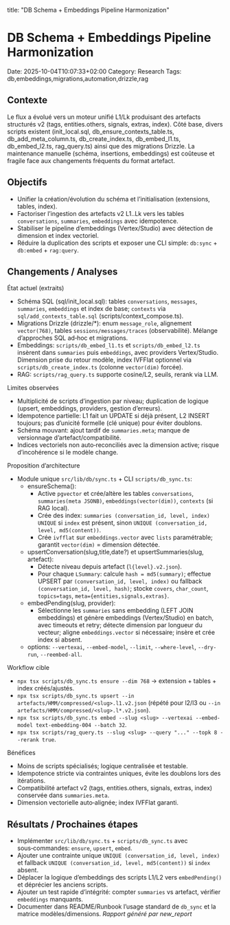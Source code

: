 title: "DB Schema + Embeddings Pipeline Harmonization"

# DB Schema + Embeddings Pipeline Harmonization

Date: 2025-10-04T10:07:33+02:00
Category: Research
Tags: db,embeddings,migrations,automation,drizzle,rag

## Contexte
Le flux a évolué vers un moteur unifié L1/Lk produisant des artefacts structurés v2 (tags, entities.others, signals, extras, index). Côté base, divers scripts existent (init_local.sql, db_ensure_contexts_table.ts, db_add_meta_column.ts, db_create_index.ts, db_embed_l1.ts, db_embed_l2.ts, rag_query.ts) ainsi que des migrations Drizzle. La maintenance manuelle (schéma, insertions, embeddings) est coûteuse et fragile face aux changements fréquents du format artefact.
## Objectifs
- Unifier la création/évolution du schéma et l’initialisation (extensions, tables, index).
- Factoriser l’ingestion des artefacts v2 L1..Lk vers les tables `conversations`, `summaries`, `embeddings` avec idempotence.
- Stabiliser le pipeline d’embeddings (Vertex/Studio) avec détection de dimension et index vectoriel.
- Réduire la duplication des scripts et exposer une CLI simple: `db:sync` + `db:embed` + `rag:query`.
## Changements / Analyses
État actuel (extraits)
- Schéma SQL (sql/init_local.sql): tables `conversations`, `messages`, `summaries`, `embeddings` et index de base; `contexts` via `sql/add_contexts_table.sql` (scripts/context_compose.ts).
- Migrations Drizzle (drizzle/*): enum `message_role`, alignement `vector(768)`, tables `sessions/messages/traces` (observabilité). Mélange d’approches SQL ad‑hoc et migrations.
- Embeddings: `scripts/db_embed_l1.ts` et `scripts/db_embed_l2.ts` insèrent dans `summaries` puis `embeddings`, avec providers Vertex/Studio. Dimension prise du retour modèle, index IVFFlat optionnel via `scripts/db_create_index.ts` (colonne `vector(dim)` forcée).
- RAG: `scripts/rag_query.ts` supporte cosine/L2, seuils, rerank via LLM.

Limites observées
- Multiplicité de scripts d’ingestion par niveau; duplication de logique (upsert, embeddings, providers, gestion d’erreurs).
- Idempotence partielle: L1 fait un UPDATE si déjà présent, L2 INSERT toujours; pas d’unicité formelle (clé unique) pour éviter doublons.
- Schéma mouvant: ajout tardif de `summaries.meta`; manque de versionnage d’artefact/compatibilité.
- Indices vectoriels non auto‑reconciliés avec la dimension active; risque d’incohérence si le modèle change.

Proposition d’architecture
- Module unique `src/lib/db/sync.ts` + CLI `scripts/db_sync.ts`:
  - ensureSchema():
    - Active `pgvector` et crée/altère les tables `conversations`, `summaries(meta JSONB)`, `embeddings(vector(dim))`, `contexts` (si RAG local).
    - Crée des index: `summaries (conversation_id, level, index) UNIQUE` si `index` est présent, sinon `UNIQUE (conversation_id, level, md5(content))`.
    - Crée `ivfflat` sur `embeddings.vector` avec `lists` paramétrable; garantit `vector(dim)` = dimension détectée.
  - upsertConversation(slug,title,date?) et upsertSummaries(slug, artefact):
    - Détecte niveau depuis artefact (`l{level}.v2.json`).
    - Pour chaque `LSummary`: calcule `hash = md5(summary)`; effectue UPSERT par `(conversation_id, level, index)` ou fallback `(conversation_id, level, hash)`; stocke `covers`, `char_count`, `topics=tags`, `meta={entities,signals,extras}`.
  - embedPending(slug, provider):
    - Sélectionne les `summaries` sans embedding (LEFT JOIN embeddings) et génère embeddings (Vertex/Studio) en batch, avec timeouts et retry; détecte dimension par longueur du vecteur; aligne `embeddings.vector` si nécessaire; insère et crée index si absent.
  - options: `--vertexai`, `--embed-model`, `--limit`, `--where-level`, `--dry-run`, `--reembed-all`.

Workflow cible
- `npx tsx scripts/db_sync.ts ensure --dim 768` → extension + tables + index créés/ajustés.
- `npx tsx scripts/db_sync.ts upsert --in artefacts/HMM/compressed/<slug>.l1.v2.json` (répété pour l2/l3 ou `--in artefacts/HMM/compressed/<slug>.l*.v2.json`).
- `npx tsx scripts/db_sync.ts embed --slug <slug> --vertexai --embed-model text-embedding-004 --batch 32`.
- `npx tsx scripts/rag_query.ts --slug <slug> --query "..." --topk 8 --rerank true`.

Bénéfices
- Moins de scripts spécialisés; logique centralisée et testable.
- Idempotence stricte via contraintes uniques, évite les doublons lors des itérations.
- Compatibilité artefact v2 (tags, entities.others, signals, extras, index) conservée dans `summaries.meta`.
- Dimension vectorielle auto‑alignée; index IVFFlat garanti.
## Résultats / Prochaines étapes
- Implémenter `src/lib/db/sync.ts` + `scripts/db_sync.ts` avec sous‑commandes: `ensure`, `upsert`, `embed`.
- Ajouter une contrainte unique `UNIQUE (conversation_id, level, index)` et fallback `UNIQUE (conversation_id, level, md5(content))` si `index` absent.
- Déplacer la logique d’embeddings des scripts L1/L2 vers `embedPending()` et déprécier les anciens scripts.
- Ajouter un test rapide d’intégrité: compter `summaries` vs artefact, vérifier `embeddings` manquants.
- Documenter dans README/Runbook l’usage standard de `db_sync` et la matrice modèles/dimensions.
*Rapport généré par new_report*
